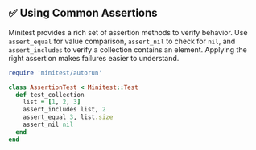 ## ✅ Using Common Assertions
Minitest provides a rich set of assertion methods to verify behavior. Use `assert_equal` for value comparison, `assert_nil` to check for `nil`, and `assert_includes` to verify a collection contains an element. Applying the right assertion makes failures easier to understand.

```ruby
require 'minitest/autorun'

class AssertionTest < Minitest::Test
  def test_collection
    list = [1, 2, 3]
    assert_includes list, 2
    assert_equal 3, list.size
    assert_nil nil
  end
end
```